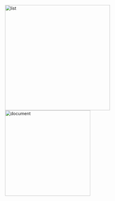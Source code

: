 
<img width="347" alt="list" src="https://github.com/Nisarg23/seg4105_playground/assets/55166064/72d97a7a-7819-4409-946e-5a9ba14255d4">


<img width="282" alt="document" src="https://github.com/Nisarg23/seg4105_playground/assets/55166064/cc985a0a-aee7-416f-9fdc-f341272f0a60">
